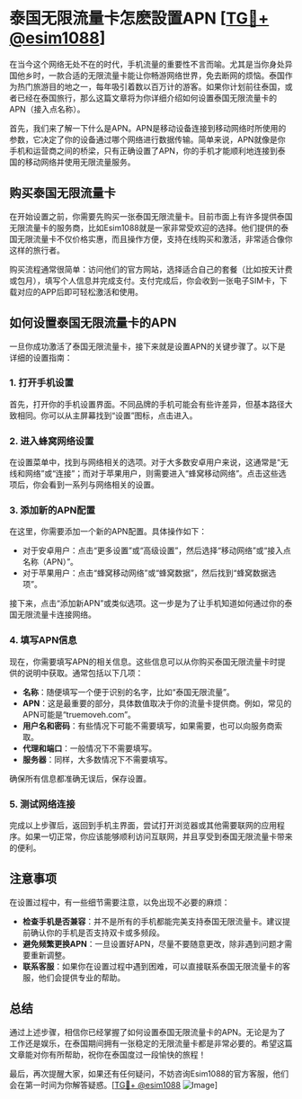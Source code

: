 # 泰国无限流量卡怎麽設置APN [[TG💪+ @esim1088](https://t.me/s/esim1088)]

在当今这个网络无处不在的时代，手机流量的重要性不言而喻。尤其是当你身处异国他乡时，一款合适的无限流量卡能让你畅游网络世界，免去断网的烦恼。泰国作为热门旅游目的地之一，每年吸引着数以百万计的游客。如果你计划前往泰国，或者已经在泰国旅行，那么这篇文章将为你详细介绍如何设置泰国无限流量卡的APN（接入点名称）。

首先，我们来了解一下什么是APN。APN是移动设备连接到移动网络时所使用的参数，它决定了你的设备通过哪个网络进行数据传输。简单来说，APN就像是你手机和运营商之间的桥梁，只有正确设置了APN，你的手机才能顺利地连接到泰国的移动网络并使用无限流量服务。

## 购买泰国无限流量卡

在开始设置之前，你需要先购买一张泰国无限流量卡。目前市面上有许多提供泰国无限流量卡的服务商，比如Esim1088就是一家非常受欢迎的选择。他们提供的泰国无限流量卡不仅价格实惠，而且操作方便，支持在线购买和激活，非常适合像你这样的旅行者。

购买流程通常很简单：访问他们的官方网站，选择适合自己的套餐（比如按天计费或包月），填写个人信息并完成支付。支付完成后，你会收到一张电子SIM卡，下载对应的APP后即可轻松激活和使用。

## 如何设置泰国无限流量卡的APN

一旦你成功激活了泰国无限流量卡，接下来就是设置APN的关键步骤了。以下是详细的设置指南：

### 1. 打开手机设置

首先，打开你的手机设置界面。不同品牌的手机可能会有些许差异，但基本路径大致相同。你可以从主屏幕找到“设置”图标，点击进入。

### 2. 进入蜂窝网络设置

在设置菜单中，找到与网络相关的选项。对于大多数安卓用户来说，这通常是“无线和网络”或“连接”；而对于苹果用户，则需要进入“蜂窝移动网络”。点击这些选项后，你会看到一系列与网络相关的设置。

### 3. 添加新的APN配置

在这里，你需要添加一个新的APN配置。具体操作如下：
- 对于安卓用户：点击“更多设置”或“高级设置”，然后选择“移动网络”或“接入点名称（APN）”。
- 对于苹果用户：点击“蜂窝移动网络”或“蜂窝数据”，然后找到“蜂窝数据选项”。

接下来，点击“添加新APN”或类似选项。这一步是为了让手机知道如何通过你的泰国无限流量卡连接网络。

### 4. 填写APN信息

现在，你需要填写APN的相关信息。这些信息可以从你购买泰国无限流量卡时提供的说明中获取。通常包括以下几项：

- **名称**：随便填写一个便于识别的名字，比如“泰国无限流量”。
- **APN**：这是最重要的部分，具体数值取决于你的流量卡提供商。例如，常见的APN可能是“truemoveh.com”。
- **用户名和密码**：有些情况下可能不需要填写，如果需要，也可以向服务商索取。
- **代理和端口**：一般情况下不需要填写。
- **服务器**：同样，大多数情况下不需要填写。

确保所有信息都准确无误后，保存设置。

### 5. 测试网络连接

完成以上步骤后，返回到手机主界面，尝试打开浏览器或其他需要联网的应用程序。如果一切正常，你应该能够顺利访问互联网，并且享受到泰国无限流量卡带来的便利。

## 注意事项

在设置过程中，有一些细节需要注意，以免出现不必要的麻烦：

- **检查手机是否兼容**：并不是所有的手机都能完美支持泰国无限流量卡。建议提前确认你的手机是否支持双卡或多频段。
- **避免频繁更换APN**：一旦设置好APN，尽量不要随意更改，除非遇到问题才需要重新调整。
- **联系客服**：如果你在设置过程中遇到困难，可以直接联系泰国无限流量卡的客服，他们会提供专业的帮助。

## 总结

通过上述步骤，相信你已经掌握了如何设置泰国无限流量卡的APN。无论是为了工作还是娱乐，在泰国期间拥有一张稳定的无限流量卡都是非常必要的。希望这篇文章能对你有所帮助，祝你在泰国度过一段愉快的旅程！

最后，再次提醒大家，如果还有任何疑问，不妨咨询Esim1088的官方客服，他们会在第一时间为你解答疑惑。[[TG💪+ @esim1088](https://t.me/s/esim1088) ![Image](https://i.postimg.cc/4NQfJmqS/Snipaste-2025-05-13-00-14-12.png)]